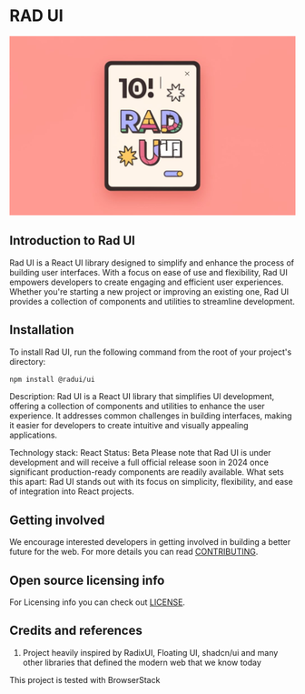 # RAD UI

![RAD UI](./assets/images/rad-ui-poster.jpg)

## Introduction to Rad UI

Rad UI is a React UI library designed to simplify and enhance the process of building user interfaces. With a focus on ease of use and flexibility, Rad UI empowers developers to create engaging and efficient user experiences. Whether you're starting a new project or improving an existing one, Rad UI provides a collection of components and utilities to streamline development.

## Installation

To install Rad UI, run the following command from the root of your project's directory:

```bash
npm install @radui/ui
```

Description: Rad UI is a React UI library that simplifies UI development, offering a collection of components and utilities to enhance the user experience. It addresses common challenges in building interfaces, making it easier for developers to create intuitive and visually appealing applications.

Technology stack: React
Status: Beta
Please note that Rad UI is under development and will receive a full official release soon in 2024 once significant production-ready components are readily available.
What sets this apart: Rad UI stands out with its focus on simplicity, flexibility, and ease of integration into React projects.
<!-- 

## Dependencies

Describe any dependencies that must be installed for this software to work.
This includes programming languages, databases or other storage mechanisms, build tools, frameworks, and so forth.
If specific versions of other software are required, or known not to work, call that out.

## Usage

Show users how to use the software.
Be specific.
Use appropriate formatting when showing code snippets.

## How to test the software

If the software includes automated tests, detail how to run those tests.

## Known issues

Document any known significant shortcomings with the software.

## Getting help

Instruct users how to get help with this software; this might include links to an issue tracker, wiki, mailing list, etc.

**Example**

If you have questions, concerns, bug reports, etc, please file an issue in this repository's Issue Tracker. -->

## Getting involved

We encourage interested developers in getting involved in building a better future for the web.
For more details you can read [CONTRIBUTING](CONTRIBUTING.md).

## Open source licensing info

For Licensing info you can check out [LICENSE](LICENSE).

## Credits and references

1. Project heavily inspired by RadixUI, Floating UI, shadcn/ui and many other libraries that defined the modern web that we know today


This project is tested with BrowserStack

